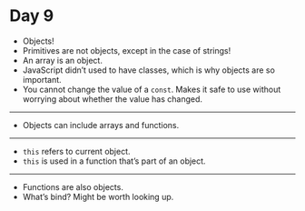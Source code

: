 # Day 9
- Objects!
- Primitives are not objects, except in the case of strings!
- An array is an object.
- JavaScript didn’t used to have classes, which is why objects are so important.
- You cannot change the value of a `const`. Makes it safe to use without worrying about whether the value has changed.
---
- Objects can include arrays and functions.
---
- `this` refers to current object.
- `this` is used in a function that’s part of an object.
---
- Functions are also objects.
- What’s bind? Might be worth looking up.
